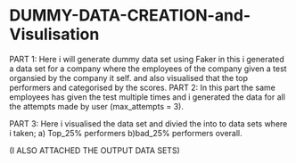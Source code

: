 # DUMMY-DATA-CREATION-and-Visulisation
PART 1: Here i will generate dummy data set using Faker in this i generated a data set for a company where the employees of the company given a test organsied by the company it self.
        and also visualised that the top performers and categorised by the scores.
PART 2: In this part the same employees has given the test multiple times and i generated the data for all the attempts made by user (max_attempts = 3).

PART 3: Here i visualised the data set and divied the into to data sets where i taken; a) Top_25% performers b)bad_25% performers overall.

(I ALSO ATTACHED THE OUTPUT DATA SETS)
